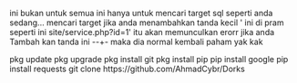<p>ini bukan untuk semua ini hanya untuk mencari target sql 
seperti anda sedang... mencari target jika anda menambahkan tanda kecil ' ini di pram seperti ini site/service.php?id=1' itu akan memunculkan erorr jika anda Tambah kan tanda ini --+- maka dia normal kembali paham yak kak</p>
pkg update
pkg upgrade
pkg install git
pkg install pip
pip install google
pip install requests
git clone https://github.com/AhmadCybr/Dorks
